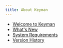 ```yaml
---
title: About Keyman
---
```


* [Welcome to Keyman](welcome)
* [What's New](whatsnew)
* [System Requirements](system-requirements)
* [Version History](history)